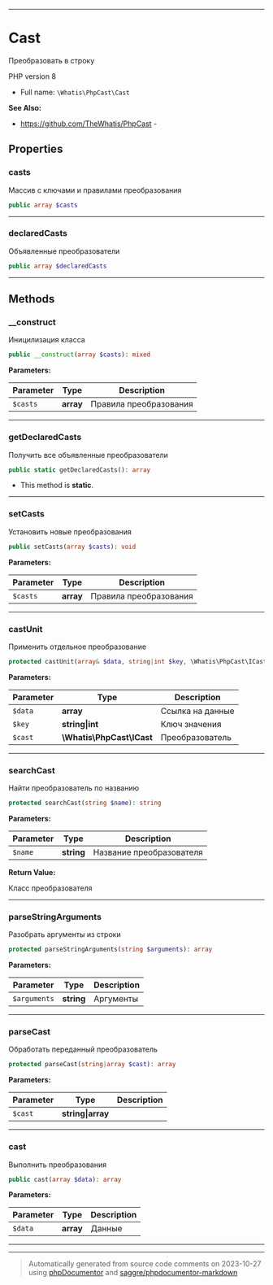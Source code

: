 ***

# Cast

Преобразовать в строку

PHP version 8

* Full name: `\Whatis\PhpCast\Cast`

**See Also:**

* https://github.com/TheWhatis/PhpCast - 



## Properties


### casts

Массив с ключами и правилами
преобразования

```php
public array $casts
```






***

### declaredCasts

Объявленные преобразователи

```php
public array $declaredCasts
```






***

## Methods


### __construct

Иницилизация класса

```php
public __construct(array $casts): mixed
```








**Parameters:**

| Parameter | Type | Description |
|-----------|------|-------------|
| `$casts` | **array** | Правила преобразования |




***

### getDeclaredCasts

Получить все объявленные
преобразователи

```php
public static getDeclaredCasts(): array
```



* This method is **static**.







***

### setCasts

Установить новые преобразования

```php
public setCasts(array $casts): void
```








**Parameters:**

| Parameter | Type | Description |
|-----------|------|-------------|
| `$casts` | **array** | Правила преобразования |




***

### castUnit

Применить отдельное преобразование

```php
protected castUnit(array& $data, string|int $key, \Whatis\PhpCast\ICast $cast): void
```








**Parameters:**

| Parameter | Type | Description |
|-----------|------|-------------|
| `$data` | **array** | Ссылка на данные |
| `$key` | **string&#124;int** | Ключ значения |
| `$cast` | **\Whatis\PhpCast\ICast** | Преобразователь |




***

### searchCast

Найти преобразователь
по названию

```php
protected searchCast(string $name): string
```








**Parameters:**

| Parameter | Type | Description |
|-----------|------|-------------|
| `$name` | **string** | Название преобразователя |


**Return Value:**

Класс преобразователя



***

### parseStringArguments

Разобрать аргументы из строки

```php
protected parseStringArguments(string $arguments): array
```








**Parameters:**

| Parameter | Type | Description |
|-----------|------|-------------|
| `$arguments` | **string** | Аргументы |




***

### parseCast

Обработать переданный преобразователь

```php
protected parseCast(string|array $cast): array
```








**Parameters:**

| Parameter | Type | Description |
|-----------|------|-------------|
| `$cast` | **string&#124;array** |  |




***

### cast

Выполнить преобразования

```php
public cast(array $data): array
```








**Parameters:**

| Parameter | Type | Description |
|-----------|------|-------------|
| `$data` | **array** | Данные |




***


***
> Automatically generated from source code comments on 2023-10-27 using [phpDocumentor](http://www.phpdoc.org/) and [saggre/phpdocumentor-markdown](https://github.com/Saggre/phpDocumentor-markdown)

